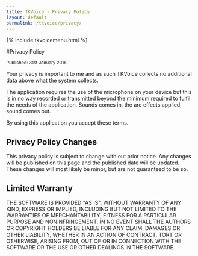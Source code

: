 ```yaml
---
title: TKVoice - Privacy Policy
layout: default
permalink: /tkvoice/privacy/
---
```

{% include tkvoicemenu.html %}

#Privacy Policy

<small>Published: 31st January 2016</small>

Your privacy is important to me and as such TKVoice collects no additional data above what the system collects.

The application requires the use of the microphone on your device but this is in no way recorded or transmitted beyond the minimum required to fulfil the needs of the application. Sounds comes in, the are effects applied, sound comes out.

By using this application you accept these terms.

## Privacy Policy Changes
This privacy policy is subject to change with out prior notice.  Any changes will be published on this page and the published date will be updated.  These changes will most likely be minor, but are not guaranteed to be so.

## Limited Warranty
THE SOFTWARE IS PROVIDED "AS IS", WITHOUT WARRANTY OF ANY KIND, EXPRESS OR IMPLIED, INCLUDING BUT NOT LIMITED TO THE WARRANTIES OF MERCHANTABILITY, FITNESS FOR A PARTICULAR PURPOSE AND NONINFRINGEMENT. IN NO EVENT SHALL THE AUTHORS OR COPYRIGHT HOLDERS BE LIABLE FOR ANY CLAIM, DAMAGES OR OTHER LIABILITY, WHETHER IN AN ACTION OF CONTRACT, TORT OR OTHERWISE, ARISING FROM, OUT OF OR IN CONNECTION WITH THE SOFTWARE OR THE USE OR OTHER DEALINGS IN THE SOFTWARE.
